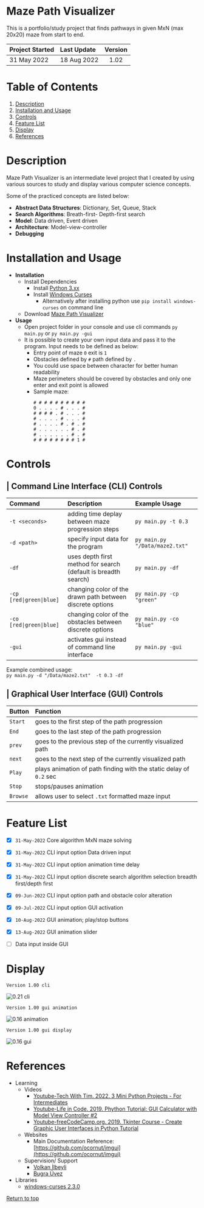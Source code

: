 # Maze Path Visualizer 
This is a portfolio/study project that finds pathways in given MxN (max 20x20) maze from start to end.

| Project Started | Last Update | Version |
| :-------------- | :---------- | :-----: |
| 31 May 2022     | 18 Aug 2022 | 1.02    |

# Table of Contents
1. [Description](#description)
2. [Installation and Usage](#installation-and-usage)
3. [Controls](#controls)
4. [Feature List](#feature-list)
5. [Display](#display)
6. [References](#references)


# Description
Maze Path Visualizer is an intermediate level project that I created by using various sources to study and display various computer science concepts.

Some of the practiced concepts are listed below: 

- **Abstract Data Structures**: Dictionary, Set, Queue, Stack
- **Search Algorithms**: Breath-first- Depth-first search 
- **Model**: Data driven, Event driven
- **Architecture**: Model-view-controller
- **Debugging**


# Installation and Usage
- **Installation**
    - Install Dependencies
        - Install [Python 3.xx](https://www.python.org/downloads/)
        - Install [Windows Curses](https://pypi.org/project/windows-curses/) 
            - Alternatively after installing python use `pip install windows-curses` on command line
    - Download [Maze Path Visualizer](https://github.com/kutaycoskuner/Project-MazePathVisualizer-Python/archive/refs/heads/main.zip)
- **Usage**
    - Open project folder in your console and use cli commands `py main.py` or `py main.py -gui`
    - It is possible to create your own input data and pass it to the program. Input needs to be defined as below:
        - Entry point of maze `0` exit is `1`
        - Obstacles defined by `#` path defined by `.`
        - You could use space between character for better human readability
        - Maze perimeters should be covered by obstacles and only one enter and exit point is allowed
        - Sample maze:
            ```
            # # # # # # # # # #
            0 . . . . # . . . #
            # # # # . # . . . #
            # . . . . # . . . #
            # . . . . # . # . #
            # . . . . . . # . #
            # . . . . . . # . #
            # # # # # # # # 1 #
            ```


# Controls
## | Command Line Interface (CLI) Controls
| Command | Description | Example Usage |
| :------ | :---------- | :------------ |
| `-t <seconds>`  | adding time deplay between maze progression steps | `py main.py -t 0.3` |
| `-d <path>`  | specify input data for the program            | `py main.py "/Data/maze2.txt"` |
| `-df`  | uses depth first method for search (default is breadth search)  | `py main.py -df` |
| `-cp [red\|green\|blue]`  | changing color of the drawn path between discrete options | `py main.py -cp "green"` |
| `-co [red\|green\|blue]`  | changing color of the obstacles between discrete options  | `py main.py -co "blue"` |
| `-gui`  | activates gui instead of command line interface            | `py main.py -gui` |

Example combined usage:  
```py main.py -d "/Data/maze2.txt"  -t 0.3 -df```


## | Graphical User Interface (GUI) Controls
| Button | Function |
| :----- | :------ |
| `Start` | goes to the first step of the path progression |
| `End` | goes to the last step of the path progression |
| `prev` | goes to the previous step of the currently visualized path |
| `next` | goes to the next step of the currently visualized path |
| `Play` | plays animation of path finding with the static delay of `0.2` sec |
| `Stop` | stops/pauses animation |
| `Browse` | allows user to select `.txt` formatted maze input |


# Feature List
- [x] `31-May-2022` Core algorithm MxN maze solving
- [x] `31-May-2022` CLI input option Data driven input
- [x] `31-May-2022` CLI input option animation time delay
- [x] `31-May-2022` CLI input option discrete search algorithm selection breadth first/depth first
- [x] `09-Jun-2022` CLI input option path and obstacle color alteration
- [x] `09-Jul-2022` CLI input option GUI activation
- [x] `10-Aug-2022` GUI animation; play/stop buttons
- [x] `13-Aug-2022` GUI animation slider
- [ ] Data input inside GUI


# Display
```
Version 1.00 cli
```  
![0.21 cli](display/version%201.00%20cli.gif)
```
Version 1.00 gui animation
```  
![0.16 animation](display/version%201.00%20animation.gif)
```
Version 1.00 gui display
```  
![0.16 gui](display/version%201.00%20gui.png)


# References
- Learning
    - Videos
        - [Youtube-Tech With Tim. 2022. 3 Mini Python Projects - For Intermediates](https://www.youtube.com/watch?v=txKBWtvV99Y)
        - [Youtube-Life in Code. 2019. Phython Tutorial: GUI Calculator with Model View Controller #2](https://www.youtube.com/watch?v=MwMRUr1a3YM)
        - [Youtube-freeCodeCamp.org. 2019. Tkinter Course - Create Graphic User Interfaces in Python Tutorial](https://www.youtube.com/watch?v=YXPyB4XeYLA&t=2740s)
    - Websites
        - Main Documentation Reference: [https://github.com/ocornut/imgui](https://github.com/ocornut/imgui)
    - Supervision/ Support
        - [Volkan İlbeyli](https://github.com/vilbeyli)
        - [Bugra Üvez](https://github.com/Liffrey)
- Libraries
    - [windows-curses 2.3.0](https://pypi.org/project/windows-curses/)

[Return to top](#maze-path-visualizer)
